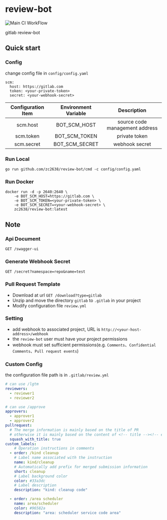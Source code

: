 # review-bot

![Main CI WorkFlow](https://github.com/zc2638/review-bot/workflows/Main%20CI%20WorkFlow/badge.svg)

gitlab review-bot

## Quick start

### Config

change config file in `config/config.yaml`

```
scm:
  host: https://gitlab.com
  token: <your-private-token>
  secret: <your-webhook-secret>
```

| Configuration Item | Environment Variable |          Description           |
|:------------------:|:--------------------:|:------------------------------:|
|      scm.host      |     BOT_SCM_HOST     | source code management address |
|     scm.token      |    BOT_SCM_TOKEN     |         private token          |
|     scm.secret     |    BOT_SCM_SECRET    |         webhook secret         |

### Run Local

```
go run github.com/zc2638/review-bot/cmd -c config/config.yaml
```

### Run Docker

```
docker run -d -p 2640:2640 \
    -e BOT_SCM_HOST=https://gitlab.com \
    -e BOT_SCM_TOKEN=<your-private-token> \
    -e BOT_SCM_SECRET=<your-webhook-secret> \
    zc2638/review-bot:latest
```

## Note

### Api Document
`GET /swagger-ui`

### Generate Webhook Secret

`GET /secret?namespace=repo&name=test`

### Pull Request Template

- Download at url `GET /download?type=gitlab`
- Unzip and move the directory `gitlab` to `.gitlab` in your project
- Modify configuration file `review.yml`

### Setting

- add webhook to associated project, URL is `http://<your-host-address>/webhook`
- the `review-bot` user must have your project permissions
- webhook must set sufficient permissions(e.g. `Comments`、`Confidential Comments`、`Pull request events`)

### Custom Config
the configuration file path is in `.gitlab/review.yml`
```yaml
# can use /lgtm
reviewers:
  - reviewer1
  - reviewer2

# can use /approve
approvers:
  - approver1
  - approver2
pullrequest:
  # The merge information is mainly based on the title of PR
  # otherwise it is mainly based on the content of <!-- title --><!-- end title --> in PR description template
  squash_with_title: true
custom_labels:
    # Operation instructions in comments
  - order: /kind cleanup
    # Label name associated with the instruction
    name: kind/cleanup
    # Automatically add prefix for merged submission information
    short: cleanup
    # Label background color
    color: #33a3dc
    # Label description
    description: "kind: cleanup code"

  - order: /area scheduler
    name: area/scheduler
    color: #96582a
    description: "area: scheduler service code area"
```